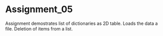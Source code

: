 # Assignment_05
Assignment demostrates list of dictionaries as 2D table.
Loads the data a file.
Deletion of items from a list.
